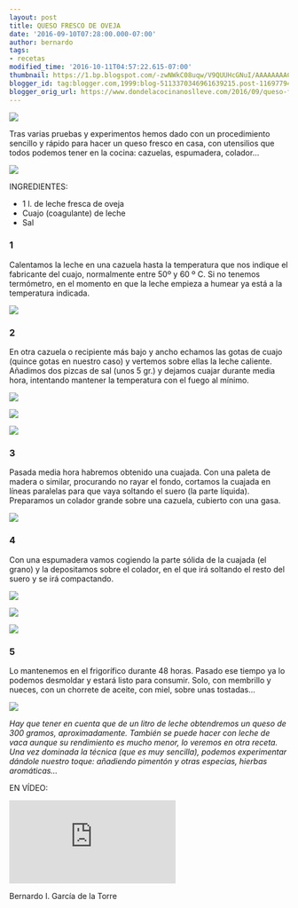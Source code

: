 ```yaml
---
layout: post
title: QUESO FRESCO DE OVEJA
date: '2016-09-10T07:28:00.000-07:00'
author: bernardo
tags:
- recetas
modified_time: '2016-10-11T04:57:22.615-07:00'
thumbnail: https://1.bp.blogspot.com/-zwNWkC08uqw/V9QUUHcGNuI/AAAAAAAAC8c/_81VZ1BW4wM1pu7KqG04EuH9lxXnGYInACLcB/s400/00.JPG
blogger_id: tag:blogger.com,1999:blog-5113370346961639215.post-1169779403293205621
blogger_orig_url: https://www.dondelacocinanoslleve.com/2016/09/queso-fresco-de-oveja.html
---
```


![](https://1.bp.blogspot.com/-zwNWkC08uqw/V9QUUHcGNuI/AAAAAAAAC8c/_81VZ1BW4wM1pu7KqG04EuH9lxXnGYInACLcB/s400/00.JPG)

  
Tras varias pruebas y experimentos hemos dado con un procedimiento sencillo y rápido para hacer un queso fresco en casa, con utensilios que todos podemos tener en la cocina: cazuelas, espumadera, colador…  

![](https://2.bp.blogspot.com/-Wn6fV4CmmBE/V9QUnKfiPPI/AAAAAAAAC8g/5IESFh0F63Udyw9ri63361cMJZiSAX5mACLcB/s320/01.JPG)

  
INGREDIENTES:
* 1 l. de leche fresca de oveja
* Cuajo (coagulante) de leche
* Sal  

### 1

Calentamos la leche en una cazuela hasta la temperatura que nos indique el fabricante del cuajo, normalmente entre 50º y 60 º C. Si no tenemos termómetro, en el momento en que la leche empieza a humear ya está a la temperatura indicada.  

![](https://1.bp.blogspot.com/-oOfxs5GayEM/V9QU-m--EOI/AAAAAAAAC8k/fjBJl6GcJwIz0Ic6YJaXW_BsQmZpTzxKgCLcB/s320/02.JPG)

  

### 2

En otra cazuela o recipiente más bajo y ancho echamos las gotas de cuajo (quince gotas en nuestro caso) y vertemos sobre ellas la leche caliente. Añadimos dos pizcas de sal (unos 5 gr.) y dejamos cuajar durante media hora, intentando mantener la temperatura con el fuego al mínimo.  

![](https://4.bp.blogspot.com/-xfBir2SWhqw/V9QVUvRGrGI/AAAAAAAAC8s/MF5fKxGgOwYdRz_Et6UBtKhkKb34p7F2ACLcB/s320/03.JPG)

  

![](https://2.bp.blogspot.com/-dXwDgys4Y74/V9QVm31i39I/AAAAAAAAC8w/8hsX4D18d3gj70EPPaokBu7AcyS9HrxYgCLcB/s320/04.JPG)

  

![](https://1.bp.blogspot.com/-sTiPGByKIHs/V9QV3OwbWfI/AAAAAAAAC84/7Kl-Kormhr08F8x-KIK0TUc9JMVTTwBfACLcB/s320/05.JPG)

  

  

### 3

Pasada media hora habremos obtenido una cuajada. Con una paleta de madera o similar, procurando no rayar el fondo, cortamos la cuajada en líneas paralelas para que vaya soltando el suero (la parte líquida). Preparamos un colador grande sobre una cazuela, cubierto con una gasa.  

![](https://1.bp.blogspot.com/-7Sq3eX1-uH0/V9QWMDO5TAI/AAAAAAAAC88/qyWAjmPLSeMK4u_AlQtuDnKaea-vySezACLcB/s320/06.JPG)

  

### 4

Con una espumadera vamos cogiendo la parte sólida de la cuajada (el grano) y la depositamos sobre el colador, en el que irá soltando el resto del suero y se irá compactando.  

![](https://1.bp.blogspot.com/-YCRJ4wvqut8/V9QWrFKM4-I/AAAAAAAAC9E/Hhn32OxvXmwGBZZqT35AU11Er5rUF789gCLcB/s320/07.JPG)

![](https://4.bp.blogspot.com/-aQotAWGeLjk/V9QW92bRaSI/AAAAAAAAC9I/_wS3Yoog4MsCLR-I6s9bvyQzBB9xJrDfgCLcB/s320/08.JPG)

![](https://4.bp.blogspot.com/-PByVoGIgd74/V9QXQG3SRAI/AAAAAAAAC9M/z3f9ihKeY8sMouydLEqrkiYMRTUumbpbwCLcB/s320/09.JPG)

### 5

Lo mantenemos en el frigorífico durante 48 horas. Pasado ese tiempo ya lo podemos desmoldar y estará listo para consumir. Solo, con membrillo y nueces, con un chorrete de aceite, con miel, sobre unas tostadas…  

![](https://2.bp.blogspot.com/-C_tDoQba9EA/V9QXpWLGA3I/AAAAAAAAC9Q/YfGL7pmaC_wRJ2-QtO9KorxWRvg5-kk3gCLcB/s320/10.JPG)

  
_Hay que tener en cuenta que de un litro de leche obtendremos un queso de 300 gramos, aproximadamente. También se puede hacer con leche de vaca aunque su rendimiento es mucho menor, lo veremos en otra receta. Una vez dominada la técnica (que es muy sencilla), podemos experimentar dándole nuestro toque: añadiendo pimentón y otras especias, hierbas aromáticas…_  

EN VÍDEO:

<iframe class="YOUTUBE-iframe-video" data-thumbnail-src="https://i.ytimg.com/vi/IZ50EWEzCOc/0.jpg" src="https://www.youtube.com/embed/IZ50EWEzCOc?feature=player_embedded" frameborder="0" allowfullscreen></iframe>  

Bernardo I. García de la Torre
